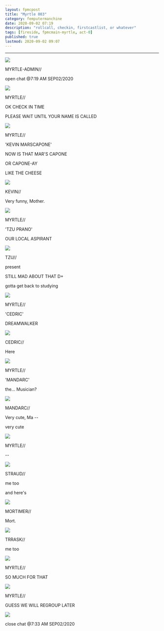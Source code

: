 ```yaml
---
layout: fpmcpost
title: "Myrtle 003"
category: femputermanchine
date: 2020-09-02 07:19
description: "rollcall, checkin, firstcastlist, or whatever"
tags: [fireside, fpmcmain-myrtle, act-0]
published: true
lastmod: 2020-09-02 09:07
---
```

[//]: # ( 10/15/21  -linkout removed)

*****


<div class="chat-box">
<img src="{{ site.url }}/assets/tb/myrtlekevin.jpg" class="chat-portrait" />
<p class="ppl-sez">MYRTLE-ADMIN//</p>
<p class="ppl-sez">open chat @7:19 AM SEP02/2020</p>
</div>

<div class="chat-box">
<img src="{{ site.url }}/assets/tb/myrtle.jpg" class="chat-portrait" />
<p class="ppl-sez">MYRTLE//</p>
<p class="ppl-sez">OK CHECK IN TIME</p>
<p class="ppl-sez">PLEASE WAIT UNTIL YOUR NAME IS CALLED</p>
</div>

<div class="chat-box">
<img src="{{ site.url }}/assets/tb/myrtleconf.jpg" class="chat-portrait" />
<p class="ppl-sez">MYRTLE//</p>
<p class="ppl-sez">'KEVIN MARSCAPONE'</p>
<p class="ppl-sez">NOW IS THAT MAR'S CAPONE</p>
<p class="ppl-sez">OR CAPONE-AY</p>
<p class="ppl-sez">LIKE THE CHEESE</p>
</div>

<div class="chat-box">
<img src="{{ site.url }}/assets/tb/fineus.jpg" class="chat-portrait" />
<p class="ppl-sez">KEVIN//</p>
<p class="ppl-sez">Very funny, Mother.</p>
</div>

<div class="chat-box">
<img src="{{ site.url }}/assets/tb/myrtleconf.jpg" class="chat-portrait" />
<p class="ppl-sez">MYRTLE//</p>
<p class="ppl-sez">'TZU PRANO'</p>
<p class="ppl-sez">OUR LOCAL ASPIRANT</p>
</div>

<div class="chat-box">
<img src="{{ site.url }}/assets/tb/tzu-reads.jpg" class="chat-portrait" />
<p class="ppl-sez">TZU//</p>
<p class="ppl-sez">present</p>
<p class="ppl-sez">STILL MAD ABOUT THAT D+</p>
<p class="ppl-sez">gotta get back to studying</p>
</div>

<div class="chat-box">
<img src="{{ site.url }}/assets/tb/myrtleconf.jpg" class="chat-portrait" />
<p class="ppl-sez">MYRTLE//</p>
<p class="ppl-sez">'CEDRIC'</p>
<p class="ppl-sez">DREAMWALKER</p>
</div>

<div class="chat-box">
<img src="{{ site.url }}/assets/tb/cedric.jpg" class="chat-portrait" />
<p class="ppl-sez">CEDRIC//</p>
<p class="ppl-sez">Here</p>
</div>

<div class="chat-box">
<img src="{{ site.url }}/assets/tb/myrtleconf.jpg" class="chat-portrait" />
<p class="ppl-sez">MYRTLE//</p>
<p class="ppl-sez">'MANDARC'</p>
<p class="ppl-sez">the... Musician?</p>
</div>

<div class="chat-box">
<img src="{{ site.url }}/assets/tb/mandarc-joke.jpg" class="chat-portrait" />
<p class="ppl-sez">MANDARC//</p>
<p class="ppl-sez">Very cute, Ma --</p>
<p class="ppl-sez">very cute</p>
</div>

<div class="chat-box">
<img src="{{ site.url }}/assets/tb/myrtleconf.jpg" class="chat-portrait" />
<p class="ppl-sez">MYRTLE//</p>
<p class="ppl-sez"> -- </p>
</div>

<div class="chat-box">
<img src="{{ site.url }}/assets/tb/straud-tb.jpg" class="chat-portrait" />
<p class="ppl-sez">STRAUD//</p>
<p class="ppl-sez">me too</p>
<p class="ppl-sez">and here's</p>
</div>

<div class="chat-box">
<img src="{{ site.url }}/assets/tb/mort.jpg" class="chat-portrait" />
<p class="ppl-sez">MORTIMER//</p>
<p class="ppl-sez">Mort.</p>
</div>

<div class="chat-box">
<img src="{{ site.url }}/assets/tb/trrask-fire.jpg" class="chat-portrait" />
<p class="ppl-sez">TRRASK//</p>
<p class="ppl-sez">me too</p>
</div>

<div class="chat-box">
<img src="{{ site.url }}/assets/tb/myrtle-uncomf.jpg" class="chat-portrait" />
<p class="ppl-sez">MYRTLE//</p>
<p class="ppl-sez">SO MUCH FOR THAT</p>
</div>

<div class="chat-box">
<img src="{{ site.url }}/assets/tb/myrtlegreygloves.jpg" class="chat-portrait" />
<p class="ppl-sez">MYRTLE//</p>
<p class="ppl-sez">GUESS WE WILL REGROUP LATER</p>
</div>

<div class="chat-box">
<img src="{{ site.url }}/assets/tb/autress-aug.jpg" class="chat-portrait" />
<p class="ppl-sez">close chat @7:33 AM SEP02/2020</p>
</div>


